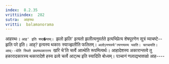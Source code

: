 ```yaml
---
index:  8.2.35
vrittiindex:  282
sutra:  आहस्थः
vritti:  balamanorama 
---
```


आहस्थः। `आह' इति षष्ठ�न्तम्। `झलो झलि' इत्यतो झलीत्यनुवर्तते इत्यभिप्रेत्य शेषपूरणेन सूत्रं व्याचष्टे-- झलि परे इति। आह्? इत्यस्य थकारः स्याज्झलीति फलितम्। `अलोऽन्त्यस्ये'त्यन्त्यस्य भवति। चत्त्र्वमति। आथ्--थेति स्थिते प्रथमथकारस्य `खरि चे'ति चर्त्वे आत्थेति रूपमित्यर्थः। आहादेशस्य अकारान्तत्वे तु हकारादकारस्य थकारादेशे हस्य ढत्वे चर्त्वे आट्त्थ इति स्यादिति बोध्यम्। पञ्चानं णलाद्यभावपक्षे आह----

